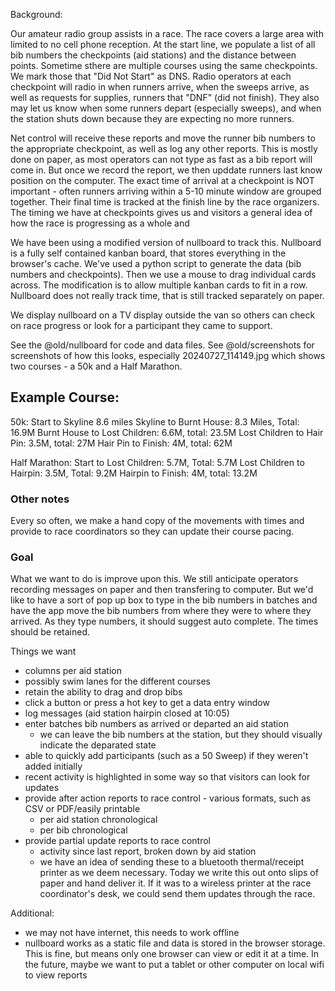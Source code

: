Background:

Our amateur radio group assists in a race. The race covers a large area with limited to no cell phone reception. At the start line, we populate a list of all bib numbers the checkpoints (aid stations) and the distance between points. Sometime sthere are multiple courses using the same checkpoints.  We mark those that "Did Not Start" as DNS. Radio operators at each checkpoint will radio in when runners arrive, when the sweeps arrive, as well as requests for supplies, runners that "DNF" (did not finish).  They also may let us know when some runners depart (especially sweeps), and when the station shuts down because they are expecting no more runners.

Net control will receive these reports and move the runner bib numbers to the appropriate checkpoint, as well as log any other reports. This is mostly done on paper, as most operators can not type as fast as a bib report will come in. But once we record the report, we then upddate runners last know position on the computer. The exact time of arrival at a checkpoint is NOT important - often runners arriving within a 5-10 minute window are grouped together. Their final time is tracked at the finish line by the race organizers. The timing we have at checkpoints gives us and visitors a general idea of how the race is progressing as a whole and 

We have been using a modified version of nullboard to track this. Nullboard is a fully self contained kanban board, that stores everything in the browser's cache. We've used a python script to generate the data (bib numbers and checkpoints).  Then we use a mouse to drag individual cards across. The modification is to allow multiple kanban cards to fit in a row. Nullboard does not really track time, that is still tracked separately on paper.

We display nullboard on a TV display outside the van so others can check on race progress or look for a participant they came to support.

See the @old/nullboard for code and data files.  See @old/screenshots for screenshots of how this looks, especially 20240727_114149.jpg which shows two courses - a 50k and a Half Marathon. 

## Example Course:

50k: 
Start to Skyline 8.6 miles
Skyline to Burnt House: 8.3 Miles, Total: 16.9M
Burnt House to Lost Children: 6.6M, total: 23.5M
Lost Children to Hair Pin: 3.5M, total: 27M
Hair Pin to Finish: 4M, total: 62M

Half Marathon:
Start to Lost Children: 5.7M, Total: 5.7M
Lost Children to Hairpin: 3.5M, Total: 9.2M
Hairpin to Finish: 4M, total: 13.2M


### Other notes

Every so often, we make a hand copy of the movements with times and provide to race coordinators so they can update their course pacing.

### Goal

What we want to do is improve upon this. We still anticipate operators recording messages on paper and then transfering to computer. But we'd like to have a sort of pop up box to type in the bib numbers in batches and have the app move the bib numbers from where they were to where they arrived.  As they type numbers, it should suggest auto complete. The times should be retained.

Things we want
- columns per aid station
- possibly swim lanes for the different courses
- retain the ability to drag and drop bibs
- click a button or press a hot key to get a data entry window
- log messages (aid station hairpin closed at 10:05)
- enter batches bib numbers as arrived or departed an aid station
  - we can leave the bib numbers at the station, but they should visually indicate the deparated state
- able to quickly add participants (such as a 50 Sweep) if they weren't added initially
- recent activity is highlighted in some way so that visitors can look for updates
- provide after action reports to race control - various formats, such as CSV or PDF/easily printable
  - per aid station chronological
  - per bib chronological
- provide partial update reports to race control 
  - activity since last report, broken down by aid station
  - we have an idea of sending these to a bluetooth thermal/receipt printer as we deem necessary. Today we write this out onto slips of paper and hand deliver it.  If it was to a wireless printer at the race coordinator's desk, we could send them updates through the race. 

Additional:
- we may not have internet, this needs to work offline
- nullboard works as a static file and data is stored in the browser storage. This is fine, but means only one browser can view or edit it at a time. In the future, maybe we want to put a tablet or other computer on local wifi to view reports